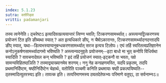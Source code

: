 ```yaml
---
index: 5.1.23
sutra: वतोरिड्वा
vritti: padamanjari
---
```


 तस्य त्वनेनेति। ठ्चरेष्टःऽ इत्यादिवत्प्रत्ययान्तरं त्विण्न भवति; टित्करणसामर्थ्यात्। अस्त्यन्यट्टित्करणस्य प्रयोजनं टित इति ङीब्यथा स्यात् ? अत इत्यधिकारे ङीप्, न चैषोऽकारान्तः, टित्करणसामर्थ्यादनदन्तादपि ङीप् स्यात्, यथा--डित्यभस्याप्यनुबन्धकरणसामर्थ्यात् सरज इत्यत्र टिलोपः। एघं तर्हि स्वरितत्वप्रतिज्ञानेन कनोऽनुकर्षणसामर्थ्यादागमो भविष्यति ? अस्त्यन्यदनुवृतेः प्रयोजनम्--इटा बाधो मा भूत् कनोपि विधिर्यथा स्यादिति ? वावचनादेवल कन् भविष्यति ? इदं तर्हि प्रयोजनं स्यात्-इट्कनौ वा भवतः, पक्षे सामन्यविहितष्ठञिति ? तस्माद्व्याख्यानमेव शरणम्। ननु नेह कन्ग्रहणमस्ति, यदपि प्रकृतम्, तदपि प्रथमानिर्दिष्टम, षष्ठीनिर्दिष्टेन चेहार्थः, वतोरिति पञ्चमी कनिति प्रथमायाः षष्ठी प्रकल्पयिष्यति--ठ्तस्मादित्युतरस्यऽ इति। तावत्क इति। तत्परिमाणमस्य ठ्यतदेतेफभ्यः परिमाणे वतुप्ऽ, ठा सर्वनाम्नःऽ॥